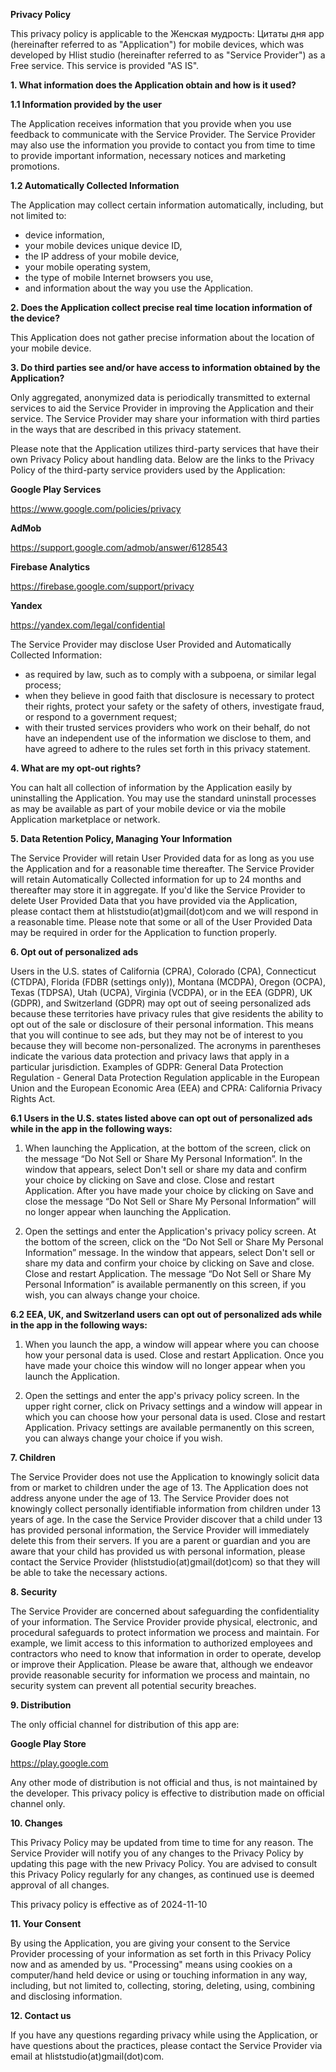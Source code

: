 <b>Privacy Policy</b>

This privacy policy is applicable to the Женская мудрость: Цитаты дня app (hereinafter referred to as "Application") for mobile devices, which was developed by Hlist studio (hereinafter referred to as "Service Provider") as a Free service. This service is provided "AS IS".

<b>1. What information does the Application obtain and how is it used?</b>

<b>1.1 Information provided by the user</b>

The Application receives information that you provide when you use feedback to communicate with the Service Provider. 
The Service Provider may also use the information you provide to contact you from time to time to provide important information, necessary notices and marketing promotions.

<b>1.2 Automatically Collected Information</b>

The Application may collect certain information automatically, including, but not limited to:
- device information,
- your mobile devices unique device ID,
- the IP address of your mobile device,
- your mobile operating system,
- the type of mobile Internet browsers you use,
- and information about the way you use the Application.

<b>2. Does the Application collect precise real time location information of the device?</b>

This Application does not gather precise information about the location of your mobile device.

<b>3. Do third parties see and/or have access to information obtained by the Application?</b>

Only aggregated, anonymized data is periodically transmitted to external services to aid the Service Provider in improving the Application and their service. The Service Provider may share your information with third parties in the ways that are described in this privacy statement.

Please note that the Application utilizes third-party services that have their own Privacy Policy about handling data. Below are the links to the Privacy Policy of the third-party service providers used by the Application:

<b>Google Play Services</b>

https://www.google.com/policies/privacy

<b>AdMob</b>

https://support.google.com/admob/answer/6128543

<b>Firebase Analytics</b>

https://firebase.google.com/support/privacy

<b>Yandex</b>

https://yandex.com/legal/confidential

The Service Provider may disclose User Provided and Automatically Collected Information:
- as required by law, such as to comply with a subpoena, or similar legal process;
- when they believe in good faith that disclosure is necessary to protect their rights, protect your safety or the safety of others, investigate fraud, or respond to a government request;
- with their trusted services providers who work on their behalf, do not have an independent use of the information we disclose to them, and have agreed to adhere to the rules set forth in this privacy statement.

<b>4. What are my opt-out rights?</b>

You can halt all collection of information by the Application easily by uninstalling the Application. You may use the standard uninstall processes as may be available as part of your mobile device or via the mobile Application marketplace or network.

<b>5. Data Retention Policy, Managing Your Information</b>

The Service Provider will retain User Provided data for as long as you use the Application and for a reasonable time thereafter. The Service Provider will retain Automatically Collected information for up to 24 months and thereafter may store it in aggregate. If you'd like the Service Provider to delete User Provided Data that you have provided via the Application, please contact them at hliststudio(at)gmail(dot)com and we will respond in a reasonable time. Please note that some or all of the User Provided Data may be required in order for the Application to function properly.

<b>6. Opt out of personalized ads</b>

Users in the U.S. states of California (CPRA), Colorado (CPA), Connecticut (CTDPA), Florida (FDBR (settings only)), Montana (MCDPA), Oregon (OCPA), Texas (TDPSA), Utah (UCPA), Virginia (VCDPA), or in the EEA (GDPR), UK (GDPR), and Switzerland (GDPR) may opt out of seeing personalized ads because these territories have privacy rules that give residents the ability to opt out of the sale or disclosure of their personal information. This means that you will continue to see ads, but they may not be of interest to you because they will become non-personalized. 
The acronyms in parentheses indicate the various data protection and privacy laws that apply in a particular jurisdiction. Examples of GDPR: General Data Protection Regulation - General Data Protection Regulation applicable in the European Union and the European Economic Area (EEA) and CPRA: California Privacy Rights Act.

<b>6.1 Users in the U.S. states listed above can opt out of personalized ads while in the app in the following ways:</b>

1. When launching the Application, at the bottom of the screen, click on the message “Do Not Sell or Share My Personal Information”. In the window that appears, select Don't sell or share my data and confirm your choice by clicking on Save and close. Close and restart Application. After you have made your choice by clicking on Save and close the message “Do Not Sell or Share My Personal Information” will no longer appear when launching the Application.

2. Open the settings and enter the Application's privacy policy screen. At the bottom of the screen, click on the “Do Not Sell or Share My Personal Information” message. In the window that appears, select Don't sell or share my data and confirm your choice by clicking on Save and close. Close and restart Application. The message “Do Not Sell or Share My Personal Information” is available permanently on this screen, if you wish, you can always change your choice.

<b>6.2 EEA, UK, and Switzerland users can opt out of personalized ads while in the app in the following ways:</b>

1. When you launch the app, a window will appear where you can choose how your personal data is used. Close and restart Application. Once you have made your choice this window will no longer appear when you launch the Application.

2. Open the settings and enter the app's privacy policy screen. In the upper right corner, click on Privacy settings and a window will appear in which you can choose how your personal data is used. Close and restart Application. Privacy settings are available permanently on this screen, you can always change your choice if you wish.

<b>7. Children</b>

The Service Provider does not use the Application to knowingly solicit data from or market to children under the age of 13.
The Application does not address anyone under the age of 13. The Service Provider does not knowingly collect personally identifiable information from children under 13 years of age. In the case the Service Provider discover that a child under 13 has provided personal information, the Service Provider will immediately delete this from their servers. If you are a parent or guardian and you are aware that your child has provided us with personal information, please contact the Service Provider (hliststudio(at)gmail(dot)com) so that they will be able to take the necessary actions.

<b>8. Security</b>

The Service Provider are concerned about safeguarding the confidentiality of your information. The Service Provider provide physical, electronic, and procedural safeguards to protect information we process and maintain. For example, we limit access to this information to authorized employees and contractors who need to know that information in order to operate, develop or improve their Application. Please be aware that, although we endeavor provide reasonable security for information we process and maintain, no security system can prevent all potential security breaches.

<b>9. Distribution</b>

The only official channel for distribution of this app are:

<b>Google Play Store</b>

https://play.google.com

Any other mode of distribution is not official and thus, is not maintained by the developer. This privacy policy is effective to distribution made on official channel only.

<b>10. Changes</b>

This Privacy Policy may be updated from time to time for any reason. The Service Provider will notify you of any changes to the Privacy Policy by updating this page with the new Privacy Policy. You are advised to consult this Privacy Policy regularly for any changes, as continued use is deemed approval of all changes.

This privacy policy is effective as of 2024-11-10

<b>11. Your Consent</b>

By using the Application, you are giving your consent to the Service Provider processing of your information as set forth in this Privacy Policy now and as amended by us. "Processing" means using cookies on a computer/hand held device or using or touching information in any way, including, but not limited to, collecting, storing, deleting, using, combining and disclosing information.

<b>12. Contact us</b>

If you have any questions regarding privacy while using the Application, or have questions about the practices, please contact the Service Provider via email at hliststudio(at)gmail(dot)com.
